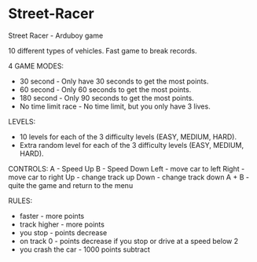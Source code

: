 # Street-Racer
Street Racer - Arduboy game

10 different types of vehicles.
Fast game to break records.

4 GAME MODES:
 - 30 second - Only have 30 seconds to get the most points.
 - 60 second - Only 60 seconds to get the most points.
 - 180 second - Only 90 seconds to get the most points.
 - No time limit race - No time limit, but you only have 3 lives.
 
LEVELS:
  - 10 levels for each of the 3 difficulty levels (EASY, MEDIUM, HARD).
  - Extra random level for each of the 3 difficulty levels (EASY, MEDIUM, HARD).
  

CONTROLS:
  A - Speed Up
  B - Speed Down
  Left - move car to left
  Right - move car to right
  Up - change track up
  Down - change track down
  A + B - quite the game and return to the menu

RULES:
  - faster - more points
  - track higher - more points
  - you stop - points decrease
  - on track 0 - points decrease if you stop or drive at a speed below 2
  - you crash the car - 1000 points subtract
